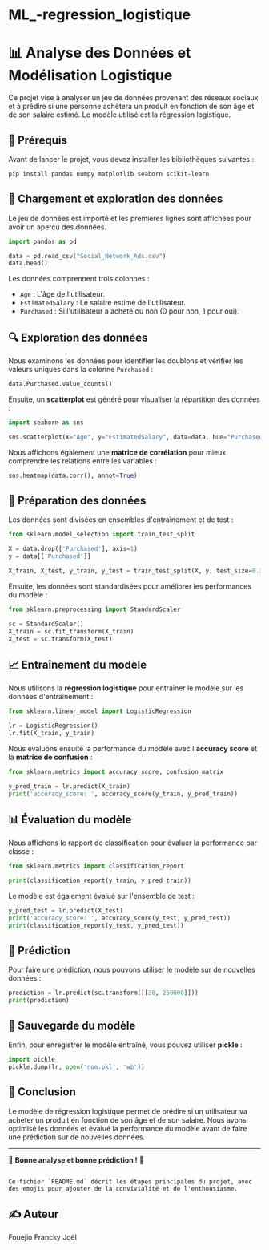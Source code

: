 # ML_-regression_logistique

# 📊 Analyse des Données et Modélisation Logistique

Ce projet vise à analyser un jeu de données provenant des réseaux sociaux et à prédire si une personne achètera un produit en fonction de son âge et de son salaire estimé. Le modèle utilisé est la régression logistique.

## 🔧 Prérequis

Avant de lancer le projet, vous devez installer les bibliothèques suivantes :

```bash
pip install pandas numpy matplotlib seaborn scikit-learn
```

## 📑 Chargement et exploration des données

Le jeu de données est importé et les premières lignes sont affichées pour avoir un aperçu des données.

```python
import pandas as pd

data = pd.read_csv("Social_Network_Ads.csv")
data.head()
```

Les données comprennent trois colonnes :
- `Age` : L'âge de l'utilisateur.
- `EstimatedSalary` : Le salaire estimé de l'utilisateur.
- `Purchased` : Si l'utilisateur a acheté ou non (0 pour non, 1 pour oui).

## 🔍 Exploration des données

Nous examinons les données pour identifier les doublons et vérifier les valeurs uniques dans la colonne `Purchased` :

```python
data.Purchased.value_counts()
```

Ensuite, un **scatterplot** est généré pour visualiser la répartition des données :

```python
import seaborn as sns

sns.scatterplot(x="Age", y="EstimatedSalary", data=data, hue="Purchased")
```

Nous affichons également une **matrice de corrélation** pour mieux comprendre les relations entre les variables :

```python
sns.heatmap(data.corr(), annot=True)
```

## 🧮 Préparation des données

Les données sont divisées en ensembles d'entraînement et de test :

```python
from sklearn.model_selection import train_test_split

X = data.drop(['Purchased'], axis=1)
y = data[['Purchased']]

X_train, X_test, y_train, y_test = train_test_split(X, y, test_size=0.33, random_state=123)
```

Ensuite, les données sont standardisées pour améliorer les performances du modèle :

```python
from sklearn.preprocessing import StandardScaler

sc = StandardScaler()
X_train = sc.fit_transform(X_train)
X_test = sc.transform(X_test)
```

## 📈 Entraînement du modèle

Nous utilisons la **régression logistique** pour entraîner le modèle sur les données d'entraînement :

```python
from sklearn.linear_model import LogisticRegression

lr = LogisticRegression()
lr.fit(X_train, y_train)
```

Nous évaluons ensuite la performance du modèle avec l'**accuracy score** et la **matrice de confusion** :

```python
from sklearn.metrics import accuracy_score, confusion_matrix

y_pred_train = lr.predict(X_train)
print('accuracy_score: ', accuracy_score(y_train, y_pred_train))
```

## 📊 Évaluation du modèle

Nous affichons le rapport de classification pour évaluer la performance par classe :

```python
from sklearn.metrics import classification_report

print(classification_report(y_train, y_pred_train))
```

Le modèle est également évalué sur l'ensemble de test :

```python
y_pred_test = lr.predict(X_test)
print('accuracy_score: ', accuracy_score(y_test, y_pred_test))
print(classification_report(y_test, y_pred_test))
```

## 🎯 Prédiction

Pour faire une prédiction, nous pouvons utiliser le modèle sur de nouvelles données :

```python
prediction = lr.predict(sc.transform([[30, 250000]]))
print(prediction)
```

## 💾 Sauvegarde du modèle

Enfin, pour enregistrer le modèle entraîné, vous pouvez utiliser **pickle** :

```python
import pickle
pickle.dump(lr, open('nom.pkl', 'wb'))
```

## 🔑 Conclusion

Le modèle de régression logistique permet de prédire si un utilisateur va acheter un produit en fonction de son âge et de son salaire. Nous avons optimisé les données et évalué la performance du modèle avant de faire une prédiction sur de nouvelles données.

---

🎉 **Bonne analyse et bonne prédiction !** 🎉
```

Ce fichier `README.md` décrit les étapes principales du projet, avec des emojis pour ajouter de la convivialité et de l'enthousiasme.
```

## ✍️ Auteur
Fouejio Francky Joël
